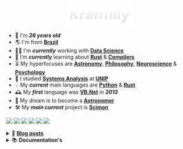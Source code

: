 <div align="center">
  <a href='https://kremilly.com'><img src="images/new-logo-name.png" height="56" /></a>
</div>

<p></p>

- 🎉 I'm ***26 years old***
- 🌎 I'm from [**Brazil**](https://en.wikipedia.org/wiki/Brazil)
- 🧑‍💼 I'm ***currently*** working with [**Data Science**](https://en.wikipedia.org/wiki/Data_science)
- 🌱 I’m ***currently*** learning about [**Rust**](https://rust-lang.com) & [**Compilers**](https://en.wikipedia.org/wiki/Compiler)
- ⏳ My hyperfocuses are [**Astronomy**](https://en.wikipedia.org/wiki/Astronomy), [**Philosophy**](https://en.wikipedia.org/wiki/Philosophy), [**Neuroscience**](https://en.wikipedia.org/wiki/Neuroscience) & [**Psychology**](https://en.wikipedia.org/wiki/Psychology)
- 🏫 I studied [**Systems Analysis**](https://en.wikipedia.org/wiki/Systems_analysis) at [**UNIP**](http://www.unip.br)
- 💡 My ***current*** main languages are [**Python**](https://python.org) & [**Rust**](https://rust-lang.com)
- 🕰️ My ***first*** language was [**VB.Net**](https://en.wikipedia.org/wiki/Visual_Basic_(.NET)) in ***2013***
- 🚀 My dream is to become a [**Astronomer**](https://en.wikipedia.org/wiki/Astronomer)
- 🛠️ My ***main current*** project is [**Scimon**](https://github.com/Scibun/Scimon)

<div align="left">
  <a href="https://rust-lang.com"><img src="https://img.shields.io/badge/rust-%23000000.svg?style=for-the-badge&logo=rust&logoColor=white" /><a>
  <a href="https://www.python.org"><img src="https://img.shields.io/badge/python-3670A0?style=for-the-badge&logo=python&logoColor=ffdd54" /></a>
  <a href="https://php.net"><img src="https://img.shields.io/badge/php-%23777BB4.svg?style=for-the-badge&logo=php&logoColor=white" /></a>
  <a href="https://learn.microsoft.com/pt-br/dotnet/csharp"><img src="https://img.shields.io/badge/c%23-%23239120.svg?style=for-the-badge&logo=c-sharp&logoColor=white" /></a>
  <a href="https://developer.mozilla.org/en-US/docs/Web/JavaScript"><img src="https://img.shields.io/badge/javascript-%23323330.svg?style=for-the-badge&logo=javascript&logoColor=%23F7DF1E" /></a>
  <a href="https://go.dev"><img src="https://img.shields.io/badge/go-%2300ADD8.svg?style=for-the-badge&logo=go&logoColor=white" /></a>
</div>

<p></p>

<details>
  <summary>
    📝 <b><a href='https://kremilly.com' target='_blank'>Blog posts</a></b>
  </summary>
  <ul>
    <!-- BLOG-POST-LIST:START --><li><a href='https://kremilly.com/blog/nao-use-pollyfill'>Não use Polyfill.js!</a><br></li><li><a href='https://kremilly.com/blog/porque-usar-rust'>Porque usar Rust?</a><br></li><li><a href='https://kremilly.com/blog/hello-world'>Sejam muito bem-vindos ao meu novo blog!</a><br></li><!-- BLOG-POST-LIST:END -->
  </ul>
</details>

<details>
  <summary>
    📚 <b>Documentation's</b>
  </summary>
  <ul>
    <!-- DOCS-LIST:START --><li><a href='https://kremilly.com/docs/cve'>CVE</a><br></li><li><a href='https://kremilly.com/docs/devto'>Devto</a><br></li><li><a href='https://kremilly.com/docs/github'>GitHub</a><br></li><li><a href='https://kremilly.com/docs/hiddenbytes'>HiddenBytes</a><br></li><li><a href='https://kremilly.com/docs/ipinfo'>IPInfo</a><br></li><li><a href='https://kremilly.com/docs/minix'>Minix</a><br></li><li><a href='https://kremilly.com/docs/pageshot'>PageShot</a><br></li><li><a href='https://kremilly.com/docs/passguard'>PassGuard</a><br></li><li><a href='https://kremilly.com/docs/pdfinfo'>PDFInfo</a><br></li><li><a href='https://kremilly.com/docs/pdfscrape'>PDFScrape</a><br></li><li><a href='https://kremilly.com/docs/pdfthumb'>PDFThumb</a><br></li><li><a href='https://kremilly.com/docs/qrcode'>QRCode</a><br></li><li><a href='https://kremilly.com/docs/statslangs'>Statslangs</a><br></li><li><a href='https://kremilly.com/docs/wikipedia'>Wikipedia</a><br></li><!-- DOCS-LIST:END -->
  </ul>
</details>
